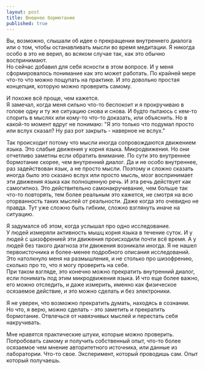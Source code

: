 ```yaml
---
layout: post
title: Внешнее бормотание
published: true
---
```

Вы, возможно, слышали об идее о прекращении внутреннего диалога или о том, чтобы останавливать мысли во время медитации. Я никогда особо в это не верил, во всяком случае так, как это обычно воспринимают.\
Но сейчас добавил для себя ясности в этом вопросе. И у меня сформировалось понимание как это может работать. По крайней мере что-то что можно пощупать на практике. И это довольно простая концепция, которую можно проверить самому.

И похоже всё проще, чем кажется.\
Я замечал, когда меня сильно что-то беспокоит и я прокручиваю в голове одну и ту же ситуацию снова и снова. И будто пытаюсь с кем-то спорить в мыслях или кому-то что-то доказать, или объяснить. Но в какой-то момент вдруг не понимаю: "Я это только что подумал просто или вслух сказал? Ну раз рот закрыть - наверное не вслух."

Так происходит потому что мысли иногда сопровождаются движением языка. Это слабые движения у корня языка. Микродвижения. Но они отчетливо заметны если обратить внимание. По сути это внутреннее бормотание скорее, чем внутренний диалог. Да и не особо внутреннее, раз задействован язык, а не просто мысли. Поэтому и сложно сказать иногда было это сказано вслух или просто мысль, мозг воспринимает эти движения языка как полноценную речь. И эта речь действует как самогипноз. Это действительно самонакручивание, чем больше так что-то повторять, тем более реальным это кажется, не смотря на всю оторванность таких мыслей от реальности. Даже когда это очевидно не правда. Тут уже сложно быть гибким, сложно взглянуть иначе на ситуацию.

Я задумался об этом, когда услышал про одно исследование.\
У людей измеряли активность мышц корня языка в течение суток. И у людей с шизофренией эти движения происходили почти всё время. А у людей без такого диагноза эти движения возникали иногда. Я не нашел первоисточника и более-менее подробного описания исследований.\
Это натолкнуло меня на размышления, и не столько про шизофрению, сколько про то, что я могу проверить на себе.\
При таком взгляде, это конечно можно прекратить внутренний диалог, если понимать под этим микродвижения языка. И что еще более важно, его можно отследить, и даже измерить, именно как физическое осязаемое действие, и это можно сделать и без электроники.

Я не уверен, что возможно прекратить думать, находясь в сознании.\
Но что, я верю, можно сделать - это заметить и прекратить бормотание. Отвлечься от навязчивых мыслей и перестать себя накручивать.

Мне нравятся практические штуки, которые можно проверить. Попробовать самому и получить собственный опыт, что-то более осязаемое чем мнение авторитетного источника, или данные из лаборатории. Что-то свое. Эксперимент, который проводишь сам. Опыт который получаешь.
